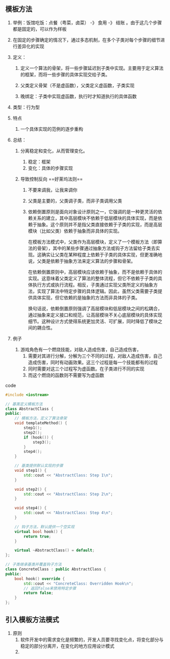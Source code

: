 ## 模板方法

1. 举例：饭馆吃饭：点餐（粤菜，卤菜）  -》 食用 -》 结账 。由于这几个步骤都是固定的，可以作为样板

2. 在固定的步骤确定的情况下，通过多态机制，在多个子类对每个步骤的细节进行差异化的实现

3. 定义：

    1. 定义一个算法的骨架，将一些步骤延迟到子类中实现。主要用于定义算法的框架，而将一些步骤的具体实现交给子类。

    2. 父类定义骨架（不是虚函数），父类定义虚函数，子类实现

    3. 晚绑定：子类中实现虚函数，执行时才知道执行的具体函数

4. 类型：行为型

5. 特点

    1. 一个具体实现的范例的逐步重构

6. 总结：

    1. 分离稳定和变化，从而管理变化。

        1. 稳定：框架
        2. 变化：具体的步骤实现

    2. 导致控制反向 ==好莱坞法则==

        1. 不要来调我，让我来调你

        2. 父类是主要的，父类调子类，而非子类调用父类

        3. 依赖倒置原则是面向对象设计原则之一，它强调的是一种更灵活的依赖关系的建立，其中高层模块不依赖于低层模块的具体实现，而是依赖于抽象。这个原则并不是指父类直接依赖于子类的实现，而是高层模块（比如父类）依赖于抽象而非具体的实现。

            在模板方法模式中，父类作为高层模块，定义了一个模板方法（即算法的骨架），其中的某些步骤通过抽象方法或钩子方法留给子类去实现。这确实让父类在某种程度上依赖于子类的具体实现，但更准确地说，父类是依赖于抽象方法来定义算法的步骤和骨架。

            在依赖倒置原则中，高层模块应该依赖于抽象，而不是依赖于具体的实现。这意味着父类定义了算法的整体流程，但它不依赖于子类的具体执行方式或执行流程。相反，子类通过实现父类所定义的抽象方法，实现了算法中特定步骤的具体逻辑。因此，虽然父类需要子类提供具体实现，但它依赖的是抽象的方法而非具体的子类。

            换句话说，依赖倒置原则强调了高层模块和低层模块之间的松耦合，通过抽象来定义接口和规范，让高层模块不关心底层模块的具体实现细节。这种设计方式使得系统更加灵活、可扩展，同时降低了模块之间的耦合性。

7. 例子

    1. 游戏角色有一个燃烧技能，对敌人造成伤害，自己造成伤害，
        1. 需要对其进行分解，分解为三个不同的过程，对敌人造成伤害，自己造成伤害，同时有动画效果。这三个过程是每一个技能都有的过程
        2. 同时需要对这三个过程写为虚函数。在子类进行不同的实现
        3. 而这个燃烧的函数则不需要写为虚函数


code

```c++
#include <iostream>

// 基类定义模板方法
class AbstractClass {
public:
    // 模板方法，定义了算法骨架
    void templateMethod() {
        step1();
        step2();
        if (hook()) {
            step3();
        }
        step4();
    }

    // 基类提供默认实现的步骤
    void step1() {
        std::cout << "AbstractClass: Step 1\n";
    }

    void step2() {
        std::cout << "AbstractClass: Step 2\n";
    }

    void step4() {
        std::cout << "AbstractClass: Step 4\n";
    }

    // 钩子方法，默认提供一个空实现
    virtual bool hook() {
        return true;
    }

    virtual ~AbstractClass() = default;
};

// 子类继承基类并覆盖钩子方法
class ConcreteClass : public AbstractClass {
public:
    bool hook() override {
        std::cout << "ConcreteClass: Overridden Hook\n";
        // 返回false来禁用特定步骤
        return false;
    }
};
```



## 引入模板方法模式

1. 原则
    1. 软件开发中的需求变化是频繁的，开发人员要寻找变化点，将变化部分与稳定的部分分离开，在变化的地方应用设计模式
    2. 